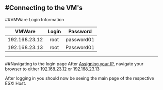 #Connecting to the VM's
----------

##VMWare Login Information

|     VMWare    |  Login | Password   |
| ------------- |:------:|:----------:|
| 192.168.23.12 |  root  | password01 |
| 192.168.23.13 |  root  | Password01 |

------------
##Navigating to the login page
After [Assigning your IP](../assigning.md), navigate your browser to either <a href="http://192.168.23.12" target="_blank">192.168.23.12</a> or <a href="http://192.168.23.13" target="_blank">192.168.23.13</a>

After logging in you should now be seeing the main page of the respective ESXI Host.